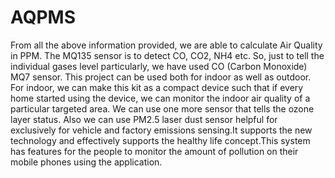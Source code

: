 # AQPMS
From all the above information provided, we are able to calculate Air Quality in PPM. The MQ135 sensor is to detect CO, CO2, NH4 etc. So, just to tell the individual gases level particularly, we have used CO (Carbon Monoxide) MQ7 sensor. This project can be used both for indoor as well as outdoor. For indoor, we can make this kit as a compact device such that if every home started using the device, we can monitor the indoor air quality of a particular targeted area. We can use one more sensor that tells the ozone layer status. Also we can use PM2.5 laser dust sensor helpful for exclusively for vehicle and factory emissions sensing.It supports the new technology and effectively supports the healthy life concept.This system has features for the people to monitor the amount of pollution on their mobile phones using the application. 
